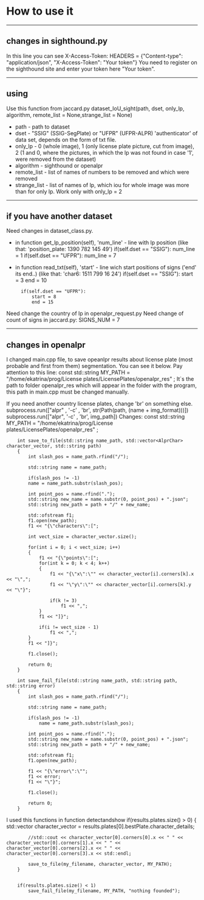 # How to use it #
---
## changes in sighthound.py ##

In this line you can see X-Access-Token:
		HEADERS = {"Content-type": "application/json", "X-Access-Token": "Your token"}
You need to register on the sighthound site and enter your token here "Your token".

---
## using ##

Use this function from jaccard.py
		dataset_IoU_sight(path, dset, only_lp, algorithm, remote_list = None,strange_list = None)
* path - path to dataset
* dset - "SSIG" (SSIG-SegPlate) or "UFPR" (UFPR-ALPR) 'authenticator' of data set, depends on the form of txt file.
* only_lp - 0 (whole image), 1 (only license plate picture, cut from image), 2 (1 and 0, where the pictures, in which the lp was not found in case '1', were removed from the dataset)
* algorithm - sighthound or openalpr
* remote_list - list of names of numbers to be removed and which were removed
* strange_list - list of names of lp, which iou for whole image was more than for only lp. Work only with only_lp = 2

---
## if you have another dataset ##

Need changes in dataset_class.py.
* in function get_lp_position(self), 'num_line' - line with lp position (like that: 'position_plate: 1390 782 145 49') 
		if(self.dset == "SSIG"):
			num_line = 1
		if(self.dset == "UFPR"):
			num_line = 7
* in function read_txt(self), 'start' - line wich start positions of signs ('end' its end..) (like that: 'char6: 1511 799 16 24')
		if(self.dset == "SSIG"):
			start = 3
			end = 10
		
		if(self.dset == "UFPR"):
			start = 8
			end = 15
Need change the country of lp in openalpr_request.py
Need change of count of signs in jaccard.py:
		SIGNS_NUM = 7
		
---
## changes in openalpr ##

I changed main.cpp file, to save opeanlpr results about license plate (most probable and first from them) segmentation. You can see it below.
Pay attention to this line:
		const std::string MY_PATH = "/home/ekatrina/prog/License plates/LicensePlates/openalpr_res" ;
It`s the path to folder openalpr_res which will appear in the folder with the program, this path in main.cpp must be changed manually.

If you need another country license plates, change 'br' on something else. 
		subprocess.run(["alpr" , '-c' , 'br', str(Path(path, (name + img_format)))])
		subprocess.run(["alpr", '-c' , 'br', img_path])
Changes:
		const std::string MY_PATH = "/home/ekatrina/prog/License plates/LicensePlates/openalpr_res" ;

		int save_to_file(std::string name_path, std::vector<AlprChar> character_vector, std::string path)
		{
			int slash_pos = name_path.rfind("/");
	
			std::string name = name_path;
	
			if(slash_pos != -1)
			name = name_path.substr(slash_pos);
		
			int point_pos = name.rfind(".");
			std::string new_name = name.substr(0, point_pos) + ".json";
			std::string new_path = path + "/" + new_name;
	
			std::ofstream f1;	
			f1.open(new_path);
			f1 << "{\"characters\":[";
	
			int vect_size = character_vector.size();
	
			for(int i = 0; i < vect_size; i++)
			{
				f1 << "{\"points\":[";
				for(int k = 0; k < 4; k++)
				{
					f1 << "{\"x\":\"" << character_vector[i].corners[k].x << "\",";
					f1 << "\"y\":\"" << character_vector[i].corners[k].y << "\"}";
				
					if(k != 3)
						f1 << ",";
				}
				f1 << "]}";
		
				if(i != vect_size - 1)
					f1 << ",";
			}
			f1 << "]}";
	
			f1.close();
	
			return 0;
		}

		int save_fail_file(std::string name_path, std::string path, std::string error)
		{
			int slash_pos = name_path.rfind("/");
	
			std::string name = name_path;
	
			if(slash_pos != -1)
				name = name_path.substr(slash_pos);
		
			int point_pos = name.rfind(".");
			std::string new_name = name.substr(0, point_pos) + ".json";
			std::string new_path = path + "/" + new_name;
		
			std::ofstream f1;	
			f1.open(new_path);
	
			f1 << "{\"error\":\"";
			f1 << error;
			f1 << "\"}";
	
			f1.close();
	
			return 0;
		}
I used this functions in function detectandshow
		if(results.plates.size() > 0)
		{
			std::vector<AlprChar> character_vector = results.plates[0].bestPlate.character_details;
      
			//std::cout << character_vector[0].corners[0].x << " " << character_vector[0].corners[1].x << " " << character_vector[0].corners[2].x << " " << character_vector[0].corners[3].x << std::endl;
              
			save_to_file(my_filename, character_vector, MY_PATH);
		}
	
  
		if(results.plates.size() < 1)
			save_fail_file(my_filename, MY_PATH, "nothing founded");
